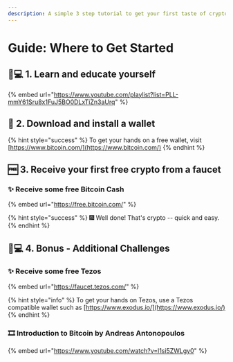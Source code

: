 ```yaml
---
description: A simple 3 step tutorial to get your first taste of cryptocurrency.
---
```


# Guide: Where to Get Started

## 👩💻 1. Learn and educate yourself

{% embed url="https://www.youtube.com/playlist?list=PLL-mmY61Sru8x1FuJ5BO0DLxTiZn3aUrq" %}

## 🥠 2. Download and install a wallet

{% hint style="success" %}
To get your hands on a free wallet, visit [https://www.bitcoin.com/](https://www.bitcoin.com/)
{% endhint %}

## 🆓 3. Receive your first free crypto from a faucet

### ✨ Receive some free Bitcoin Cash

{% embed url="https://free.bitcoin.com/" %}

{% hint style="success" %}
🎆 Well done! That's crypto -- quick and easy.
{% endhint %}

## 👩💻 4. Bonus - Additional Challenges

### ✨ Receive some free Tezos

{% embed url="https://faucet.tezos.com/" %}

{% hint style="info" %}
To get your hands on Tezos, use a Tezos compatible wallet such as [https://www.exodus.io/](https://www.exodus.io/)
{% endhint %}

### 🎞 Introduction to Bitcoin by Andreas Antonopoulos

{% embed url="https://www.youtube.com/watch?v=l1si5ZWLgy0" %}





